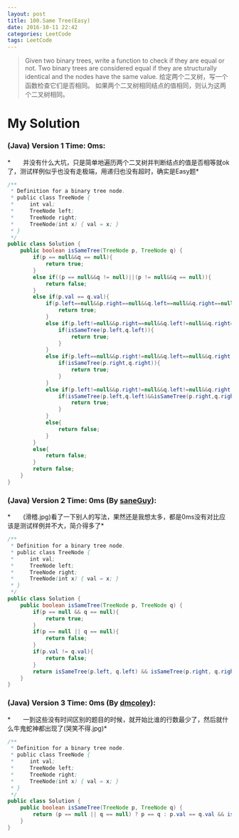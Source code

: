 ```yaml
---
layout: post
title: 100.Same Tree(Easy)
date: 2016-10-11 22:42
categories: LeetCode
tags: LeetCode
---
```


>Given two binary trees, write a function to check if they are equal or not.
Two binary trees are considered equal if they are structurally identical and the nodes have the same value.
给定两个二叉树，写一个函数检查它们是否相同。
如果两个二叉树相同结点的值相同，则认为这两个二叉树相同。

# My Solution
### (Java) Version 1  Time: 0ms:
*　　并没有什么大坑，只是简单地遍历两个二叉树并判断结点的值是否相等就ok了，测试样例似乎也没有走极端，用递归也没有超时，确实是Easy题*
```java
/**
 * Definition for a binary tree node.
 * public class TreeNode {
 *     int val;
 *     TreeNode left;
 *     TreeNode right;
 *     TreeNode(int x) { val = x; }
 * }
 */
public class Solution {
    public boolean isSameTree(TreeNode p, TreeNode q) {
        if(p == null&&q == null){
            return true;
        }
        else if((p == null&&q != null)||(p != null&&q == null)){
            return false;
        }
        else if(p.val == q.val){
            if(p.left==null&&p.right==null&&q.left==null&&q.right==null){
                return true;
            }
            else if(p.left!=null&&p.right==null&&q.left!=null&&q.right==null){
                if(isSameTree(p.left,q.left)){
                    return true;
                }
            }
            else if(p.left==null&&p.right!=null&&q.left==null&&q.right!=null){
                if(isSameTree(p.right,q.right)){
                    return true;
                }
            }
            else if(p.left!=null&&p.right!=null&&q.left!=null&&q.right!=null){
                if(isSameTree(p.left,q.left)&&isSameTree(p.right,q.right)){
                    return true;
                }
            }
            else{
                return false;
            }
        }
        else{
            return false;
        }
        return false;
    }
}
```
### (Java) Version 2  Time: 0ms (By [saneGuy](https://discuss.leetcode.com/user/saneguy)):
*　　(滑稽.jpg)看了一下别人的写法，果然还是我想太多，都是0ms没有对比应该是测试样例并不大，简介得多了*
```java
/**
 * Definition for a binary tree node.
 * public class TreeNode {
 *     int val;
 *     TreeNode left;
 *     TreeNode right;
 *     TreeNode(int x) { val = x; }
 * }
 */
public class Solution {
    public boolean isSameTree(TreeNode p, TreeNode q) {
        if(p == null && q == null){
            return true;
        }
        if(p == null || q == null){
            return false;
        }
        if(p.val != q.val){
            return false;
        }
        return isSameTree(p.left, q.left) && isSameTree(p.right, q.right);
    }
}
```
### (Java) Version 3  Time: 0ms (By [dmcoley](https://discuss.leetcode.com/user/dmcoley)):
*　　一到这些没有时间区别的题目的时候，就开始比谁的行数最少了，然后就什么牛鬼蛇神都出现了(哭笑不得.jpg)*
```java
/**
 * Definition for a binary tree node.
 * public class TreeNode {
 *     int val;
 *     TreeNode left;
 *     TreeNode right;
 *     TreeNode(int x) { val = x; }
 * }
 */
public class Solution {
    public boolean isSameTree(TreeNode p, TreeNode q) {
        return (p == null || q == null) ? p == q : p.val == q.val && isSameTree(p.left, q.left) && isSameTree(p.right, q.right);
    }
}
```